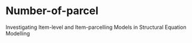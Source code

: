 # Number-of-parcel
Investigating Item-level and Item-parcelling Models in Structural Equation Modelling
